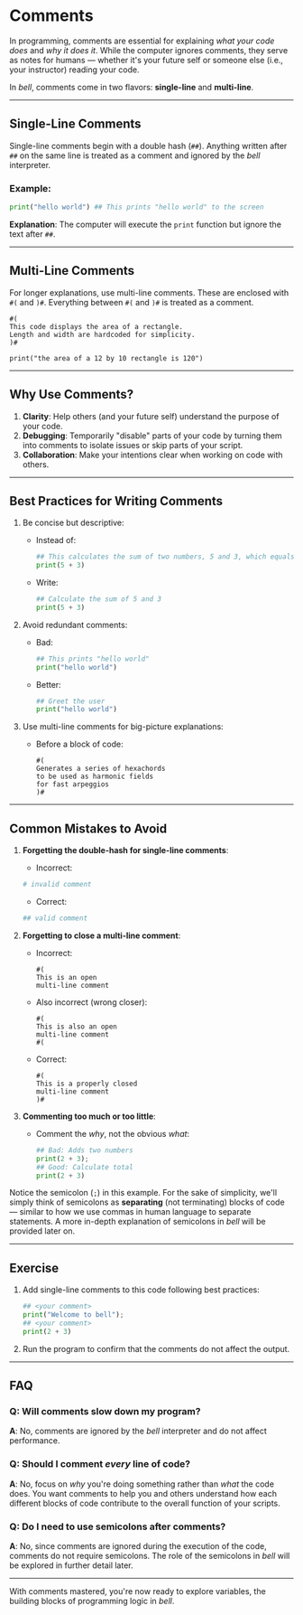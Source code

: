 # Comments

In programming, comments are essential for explaining _what your code does_ and _why it does it_. While the computer ignores comments, they serve as notes for humans — whether it's your future self or someone else (i.e., your instructor) reading your code.

In _bell_, comments come in two flavors: **single-line** and **multi-line**.

---

## Single-Line Comments

Single-line comments begin with a double hash (`##`). Anything written after `##` on the same line is treated as a comment and ignored by the _bell_ interpreter.

### Example:

```py
print("hello world") ## This prints "hello world" to the screen
```

**Explanation**: The computer will execute the `print` function but ignore the text after `##`.

---

## Multi-Line Comments

For longer explanations, use multi-line comments. These are enclosed with `#(` and `)#`. Everything between `#(` and `)#` is treated as a comment.

```bell
#(
This code displays the area of a rectangle.
Length and width are hardcoded for simplicity.
)#

print("the area of a 12 by 10 rectangle is 120")
```

---

## Why Use Comments?

1. **Clarity**: Help others (and your future self) understand the purpose of your code.
2. **Debugging**: Temporarily "disable" parts of your code by turning them into comments to isolate issues or skip parts of your script.
3. **Collaboration**: Make your intentions clear when working on code with others.

---

## Best Practices for Writing Comments

1. Be concise but descriptive:

   - Instead of:
     ```py
     ## This calculates the sum of two numbers, 5 and 3, which equals 8
     print(5 + 3)
     ```
   - Write:
     ```py
     ## Calculate the sum of 5 and 3
     print(5 + 3)
     ```

2. Avoid redundant comments:

   - Bad:
     ```py
     ## This prints "hello world"
     print("hello world")
     ```
   - Better:
     ```py
     ## Greet the user
     print("hello world")
     ```

3. Use multi-line comments for big-picture explanations:
   - Before a block of code:
     ```bell
     #(
     Generates a series of hexachords
     to be used as harmonic fields
     for fast arpeggios
     )#
     ```

---

## Common Mistakes to Avoid

1. **Forgetting the double-hash for single-line comments**:

   - Incorrect:

   ```py
   # invalid comment
   ```

   - Correct:

   ```py
   ## valid comment
   ```

2. **Forgetting to close a multi-line comment**:

   - Incorrect:
     ```bell
     #(
     This is an open
     multi-line comment
     ```
   - Also incorrect (wrong closer):
     ```bell
     #(
     This is also an open
     multi-line comment
     #(
     ```
   - Correct:
     ```bell
     #(
     This is a properly closed
     multi-line comment
     )#
     ```

3. **Commenting too much or too little**:

   - Comment the _why_, not the obvious _what_:

     ```py
     ## Bad: Adds two numbers
     print(2 + 3);
     ## Good: Calculate total
     print(2 + 3)
     ```

Notice the semicolon (`;`) in this example. For the sake of simplicity, we'll simply think of semicolons as **separating** (not terminating) blocks of code — similar to how we use commas in human language to separate statements. A more in-depth explanation of semicolons in _bell_ will be provided later on.

---

## Exercise

1. Add single-line comments to this code following best practices:

   ```py
   ## <your comment>
   print("Welcome to bell");
   ## <your comment>
   print(2 + 3)
   ```

2. Run the program to confirm that the comments do not affect the output.

---

## FAQ

### Q: Will comments slow down my program?

**A**: No, comments are ignored by the _bell_ interpreter and do not affect performance.

### Q: Should I comment _every_ line of code?

**A**: No, focus on _why_ you're doing something rather than _what_ the code does. You want comments to help you and others understand how each different blocks of code contribute to the overall function of your scripts.

### Q: Do I need to use semicolons after comments?

**A**: No, since comments are ignored during the execution of the code, comments do not require semicolons. The role of the semicolons in _bell_ will be explored in further detail later.

---

With comments mastered, you're now ready to explore variables, the building blocks of programming logic in _bell_.
